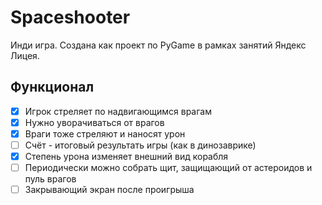 # Spaceshooter

Инди игра. Создана как проект по PyGame в рамках занятий Яндекс Лицея.

## Функционал

- [X] Игрок стреляет по надвигающимся врагам
- [X] Нужно уворачиваться от врагов
- [X] Враги тоже стреляют и наносят урон
- [ ] Счёт - итоговый результать игры (как в динозаврике)
- [X] Степень урона изменяет внешний вид корабля
- [ ] Периодически можно собрать щит, защищающий от астероидов и пуль врагов
- [ ] Закрывающий экран после проигрыша 
